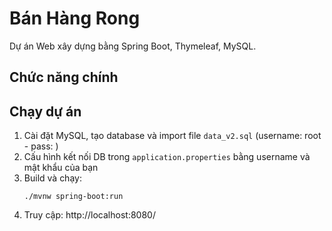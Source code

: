 # Bán Hàng Rong

Dự án Web xây dựng bằng Spring Boot, Thymeleaf, MySQL.

## Chức năng chính

## Chạy dự án
1. Cài đặt MySQL, tạo database và import file `data_v2.sql` (username: root - pass: )
2. Cấu hình kết nối DB trong `application.properties` bằng username và mật khẩu của bạn
3. Build và chạy:
   ```
   ./mvnw spring-boot:run
   ```
4. Truy cập: http://localhost:8080/
